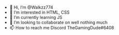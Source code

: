- 👋 Hi, I’m @Walkzz774
- 👀 I’m interested in HTML, CSS
- 🌱 I’m currently learning JS
- 💞️ I’m looking to collaborate on well nothing much
- 📫 How to reach me Discord TheGamingDude#6408

<!---
Walkzz774/Walkzz774 is a ✨ special ✨ repository because its `README.md` (this file) appears on your GitHub profile.
You can click the Preview link to take a look at your changes.
--->

